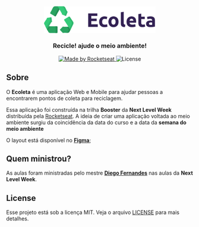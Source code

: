 <h3 align="center">
    <img alt="Logo" title="#logo" width="300px" src="https://raw.githubusercontent.com/Caroladao/ecoleta/b95d571667ba9880234b866dd5fb6f5f94294a69/web/src/assets/logo.svg">
    <br><br>
    <b>Recicle! ajude o meio ambiente!</b>  
    <br>
</h3>

<p align="center">
  <a href="https://rocketseat.com.br">
    <img alt="Made by Rocketseat" src="https://img.shields.io/badge/made%20by-Rocketseat-%237519C1">
  </a>
  <a>
  <img alt="License" src="https://img.shields.io/github/license/vitorserrano/ecoleta?color=%237519C1">
</p>


## Sobre

O <strong>Ecoleta</strong> é uma aplicação Web e Mobile para ajudar pessoas a encontrarem pontos de coleta para reciclagem.

Essa aplicação foi construída na trilha <strong>Booster</strong> da <strong>Next Level Week</strong> distribuída pela [Rocketseat](https://rocketseat.com.br/). A ideia de criar uma aplicação voltada ao meio ambiente surgiu da coincidência da data do curso e a data da <strong>semana do meio ambiente</strong>

O layout está disponível no **[Figma](https://www.figma.com/file/1SxgOMojOB2zYT0Mdk28lB/)**;


## Quem ministrou?

As aulas foram ministradas pelo mestre **[Diego Fernandes](https://github.com/diego3g)** nas aulas da **Next Level Week**.

## License

Esse projeto está sob a licença MIT. Veja o arquivo [LICENSE](LICENSE.md) para mais detalhes.